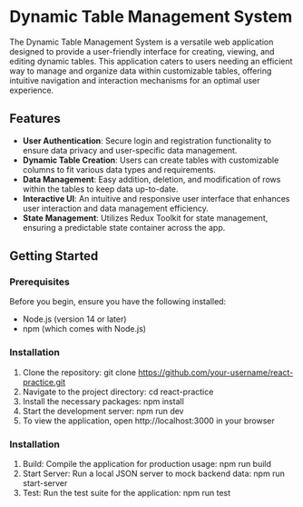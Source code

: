 # Dynamic Table Management System

The Dynamic Table Management System is a versatile web application designed to provide a user-friendly interface for creating, viewing, and editing dynamic tables. This application caters to users needing an efficient way to manage and organize data within customizable tables, offering intuitive navigation and interaction mechanisms for an optimal user experience.

## Features

- **User Authentication**: Secure login and registration functionality to ensure data privacy and user-specific data management.
- **Dynamic Table Creation**: Users can create tables with customizable columns to fit various data types and requirements.
- **Data Management**: Easy addition, deletion, and modification of rows within the tables to keep data up-to-date.
- **Interactive UI**: An intuitive and responsive user interface that enhances user interaction and data management efficiency.
- **State Management**: Utilizes Redux Toolkit for state management, ensuring a predictable state container across the app.

## Getting Started

### Prerequisites

Before you begin, ensure you have the following installed:
- Node.js (version 14 or later)
- npm (which comes with Node.js)

### Installation

1. Clone the repository:
    git clone https://github.com/your-username/react-practice.git
2. Navigate to the project directory:
    cd react-practice
3. Install the necessary packages:
    npm install
4. Start the development server:
    npm run dev
5. To view the application, open http://localhost:3000 in your browser

### Installation

1. Build: Compile the application for production usage:
    npm run build
2. Start Server: Run a local JSON server to mock backend data:
    npm run start-server
3. Test: Run the test suite for the application:
    npm run test
